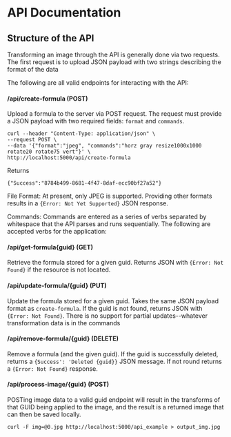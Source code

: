 # API Documentation

## Structure of the API
Transforming an image through the API is generally done via two requests. The first request is to upload JSON payload with two strings describing the format of the data



The following are all valid endpoints for interacting with the API:

#### /api/create-formula (POST)
Upload a formula to the server via POST request. The request must provide a JSON payload with two required fields: `format` and `commands`. 

```
curl --header "Content-Type: application/json" \
--request POST \
--data '{"format":"jpeg", "commands":"horz gray resize1000x1000 rotate20 rotate75 vert"}' \
http://localhost:5000/api/create-formula

```
Returns
```
{"Success":"8784b499-8681-4f47-8daf-ecc90bf27a52"}
```
File Format: At present, only JPEG is supported. Providing other formats results in a  `{Error: Not Yet Supported}` JSON response.

Commands: Commands are entered as a series of verbs separated by whitespace that the API parses and runs sequentially. The following are accepted verbs for the application:



#### /api/get-formula{guid} (GET)
Retrieve the formula stored for a given guid. Returns JSON with `{Error: Not Found}` if the resource is not located.
#### /api/update-formula/{guid} (PUT) 
Update the formula stored for a given guid. Takes the same JSON payload format as `create-formula`. If the guid is not found, returns JSON with `{Error: Not Found}`. There is no support for partial updates--whatever transformation data is in the commands
#### /api/remove-formula/{guid} (DELETE)
Remove a formula (and the given guid). If the guid is successfully deleted, returns a `{Success': 'Deleted {guid}}` JSON message. If not round returns a `{Error: Not Found}` response.
#### /api/process-image/{guid} (POST)
POSTing image data to a valid guid endpoint will result in the transforms of that GUID being applied to the image, and the result is a returned image that can then be saved locally.
```
curl -F img=@0.jpg http://localhost:5000/api_example > output_img.jpg
```

